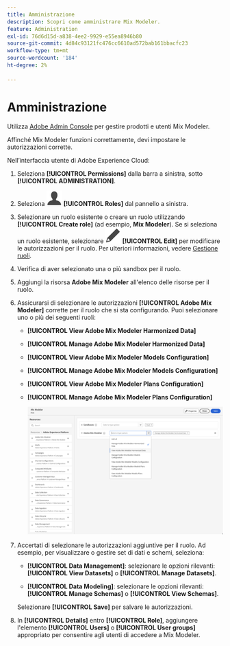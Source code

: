 ```yaml
---
title: Amministrazione
description: Scopri come amministrare Mix Modeler.
feature: Administration
exl-id: 76d6d15d-a838-4ee2-9929-e55ea8946b80
source-git-commit: 4d84c93121fc476cc6610ad572bab161bbacfc23
workflow-type: tm+mt
source-wordcount: '184'
ht-degree: 2%

---
```


# Amministrazione

Utilizza [Adobe Admin Console](https://helpx.adobe.com/it/enterprise/using/admin-console.html) per gestire prodotti e utenti Mix Modeler.

Affinché Mix Modeler funzioni correttamente, devi impostare le autorizzazioni corrette.

Nell’interfaccia utente di Adobe Experience Cloud:

1. Seleziona **[!UICONTROL Permissions]** dalla barra a sinistra, sotto **[!UICONTROL ADMINISTRATION]**.

1. Seleziona ![Utente](/help/assets/icons/User.svg) **[!UICONTROL Roles]** dal pannello a sinistra.

1. Selezionare un ruolo esistente o creare un ruolo utilizzando **[!UICONTROL Create role]** (ad esempio, **Mix Modeler**). Se si seleziona un ruolo esistente, selezionare ![Modifica](/help/assets/icons/Edit.svg) **[!UICONTROL Edit]** per modificare le autorizzazioni per il ruolo. Per ulteriori informazioni, vedere [Gestione ruoli](https://helpx.adobe.com/it/enterprise/using/admin-console.html).

1. Verifica di aver selezionato una o più sandbox per il ruolo.

1. Aggiungi la risorsa **Adobe Mix Modeler** all&#39;elenco delle risorse per il ruolo.

1. Assicurarsi di selezionare le autorizzazioni **[!UICONTROL Adobe Mix Modeler]** corrette per il ruolo che si sta configurando. Puoi selezionare uno o più dei seguenti ruoli:

   - **[!UICONTROL View Adobe Mix Modeler Harmonized Data]**
   - **[!UICONTROL Manage Adobe Mix Modeler Harmonized Data]**
   - **[!UICONTROL View Adobe Mix Modeler Models Configuration]**
   - **[!UICONTROL Manage Adobe Mix Modeler Models Configuration]**
   - **[!UICONTROL View Adobe Mix Modeler Plans Configuration]**
   - **[!UICONTROL Manage Adobe Mix Modeler Plans Configuration]**

     ![Mix Modeler RBAC](/help/assets/mix-modeler-rbac.png)


1. Accertati di selezionare le autorizzazioni aggiuntive per il ruolo. Ad esempio, per visualizzare o gestire set di dati e schemi, seleziona:

   - **[!UICONTROL Data Management]**: selezionare le opzioni rilevanti: **[!UICONTROL View Datasets]** o **[!UICONTROL Manage Datasets]**.

   - **[!UICONTROL Data Modeling]**: selezionare le opzioni rilevanti: **[!UICONTROL Manage Schemas]** o **[!UICONTROL View Schemas]**.

   <!--
    * **[!UICONTROL Data Governance]**: ensure you select **[!UICONTROL View User Activity Log]** and **[!UICONTROL View Data Usage Policies]**.
    -->

   <!--![Permissions](assets/permissions-including-privacy.png)-->

   Selezionare **[!UICONTROL Save]** per salvare le autorizzazioni.

1. In **[!UICONTROL Details]** entro **[!UICONTROL Role]**, aggiungere l&#39;elemento **[!UICONTROL Users]** o **[!UICONTROL User groups]** appropriato per consentire agli utenti di accedere a Mix Modeler.
